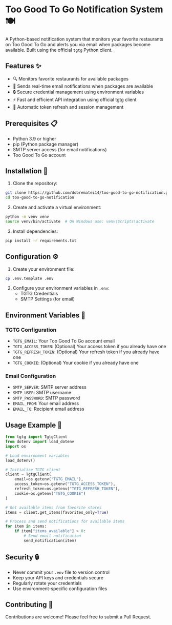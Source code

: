 # Too Good To Go Notification System 🍽️

A Python-based notification system that monitors your favorite restaurants on Too Good To Go and alerts you via email when packages become available. Built using the official `tgtg` Python client.

## Features ✨

- 🔍 Monitors favorite restaurants for available packages
- 📧 Sends real-time email notifications when packages are available
- 🔒 Secure credential management using environment variables
- ⚡ Fast and efficient API integration using official tgtg client
- 🔄 Automatic token refresh and session management

## Prerequisites 📋

- Python 3.9 or higher
- pip (Python package manager)
- SMTP server access (for email notifications)
- Too Good To Go account

## Installation 🚀

1. Clone the repository:
```bash
git clone https://github.com/dobrematei14/too-good-to-go-notification.git
cd too-good-to-go-notification
```

2. Create and activate a virtual environment:
```bash
python -m venv venv
source venv/bin/activate  # On Windows use: venv\Scripts\activate
```

3. Install dependencies:
```bash
pip install -r requirements.txt
```

## Configuration ⚙️

1. Create your environment file:
```bash
cp .env.template .env
```

2. Configure your environment variables in `.env`:
   - TGTG Credentials
   - SMTP Settings (for email)

## Environment Variables 📝

### TGTG Configuration
- `TGTG_EMAIL`: Your Too Good To Go account email
- `TGTG_ACCESS_TOKEN`: (Optional) Your access token if you already have one
- `TGTG_REFRESH_TOKEN`: (Optional) Your refresh token if you already have one
- `TGTG_COOKIE`: (Optional) Your cookie if you already have one

### Email Configuration
- `SMTP_SERVER`: SMTP server address
- `SMTP_USER`: SMTP username
- `SMTP_PASSWORD`: SMTP password
- `EMAIL_FROM`: Your email address
- `EMAIL_TO`: Recipient email address

## Usage Example 📝

```python
from tgtg import TgtgClient
from dotenv import load_dotenv
import os

# Load environment variables
load_dotenv()

# Initialize TGTG client
client = TgtgClient(
    email=os.getenv("TGTG_EMAIL"),
    access_token=os.getenv("TGTG_ACCESS_TOKEN"),
    refresh_token=os.getenv("TGTG_REFRESH_TOKEN"),
    cookie=os.getenv("TGTG_COOKIE")
)

# Get available items from favorite stores
items = client.get_items(favorites_only=True)

# Process and send notifications for available items
for item in items:
    if item["items_available"] > 0:
        # Send email notification
        send_notification(item)
```

## Security 🔒

- Never commit your `.env` file to version control
- Keep your API keys and credentials secure
- Regularly rotate your credentials
- Use environment-specific configuration files

## Contributing 🤝

Contributions are welcome! Please feel free to submit a Pull Request.